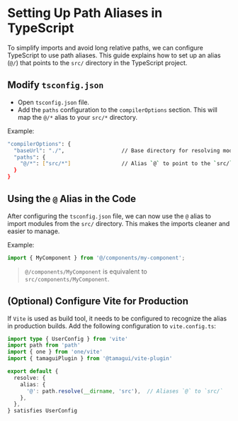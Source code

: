 # Setting Up Path Aliases in TypeScript

To simplify imports and avoid long relative paths, we can configure TypeScript to use path aliases.
This guide explains how to set up an alias (`@/`) that points to the `src/` directory in the TypeScript project.

## Modify `tsconfig.json`

* Open `tsconfig.json` file.
* Add the `paths` configuration to the `compilerOptions` section. This will map the `@/*` alias to your `src/*` directory.

Example:

```bash
"compilerOptions": {
  "baseUrl": "./",                  // Base directory for resolving modules
  "paths": {
    "@/*": ["src/*"]                // Alias `@` to point to the `src/` directory
  }
}
```

## Using the `@` Alias in the Code

After configuring the `tsconfig.json` file, we can now use the `@` alias to import modules from the `src/` directory.
This makes the imports cleaner and easier to manage.

Example:

```typescript
import { MyComponent } from '@/components/my-component';
```

> `@/components/MyComponent` is equivalent to `src/components/MyComponent`.

## (Optional) Configure Vite for Production

If `Vite` is used as build tool, it needs to be configured to recognize the alias in production builds. Add the following
configuration to `vite.config.ts`:

```typescript
import type { UserConfig } from 'vite'
import path from 'path'
import { one } from 'one/vite'
import { tamaguiPlugin } from '@tamagui/vite-plugin'

export default {
  resolve: {
    alias: {
      '@': path.resolve(__dirname, 'src'),  // Aliases `@` to `src/`
    },
  },
} satisfies UserConfig
```
